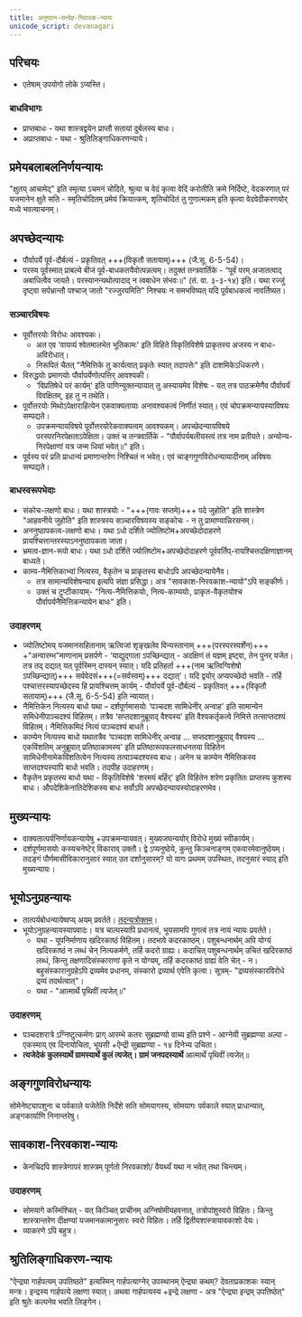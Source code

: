```yaml
---
title: अनुष्ठान-सन्देह-निवारक-न्यायः
unicode_script: devanagari
---
```


## परिचयः
- एतेषाम् उपयोगो लोके ऽप्यस्ति।

### बाधविभागः
- प्राप्तबाधः - यथा शास्त्रद्वयेन प्राप्तौ सतायां दुर्बलस्य बाधः।
- अप्राप्तबाधः - यथा - श्रुतिलिङ्गाधिकरणन्याये। 


## प्रमेयबलाबलनिर्णयन्यायः 
"क्षुतय् आचामेद्" इति स्मृत्या ऽचमनं चोदिते, श्रुत्या च वेदं कृत्वा वेदिं करोतीति क्रमे निर्दिष्टे, वेदकरणात् परं यजमानेन क्षुते सति -  स्मृतिचोदितम् प्रमेयं क्रियात्कम्, शृतिचोदितं तु गुणात्मकम् इति कृत्वा वेदवेदीकरणयोर् मध्ये भवत्याचनम्।

## अपच्छेदन्यायः
- पौर्वापर्ये पूर्व-दौर्बल्यं - प्रकृतिवत् +++(विकृतौ सतायाम्)+++ (जै.सू. 6-5-54)।
- परस्य पूर्वस्मात् प्राबल्ये बीजं पूर्व-बाधकतयैवोत्पन्नत्वम्। तदुक्तं तन्त्रवार्तिके - “पूर्वं परम् अजातत्वाद् अबाधित्वैव जायते। परस्यानन्यथोत्पादाद् न त्वबाधेन संभवः॥" (तं. वा. ३-३-१४) इति। यथा रज्जुं दृष्ट्वा सर्पभ्रान्तौ पश्चाज् जातो "रज्जुरयमिति" निश्चयः न समभविष्यत् यदि पूर्वबाधकत्वं नावर्तिष्यत।

### सञ्चारविषयः
- पूर्वोत्तरयोः विरोधः आवश्यकः।
  - अत एव ‘वायव्यं श्वेतमालभेत भूतिकामः' इति विहिते विकृतिविशेषे प्राकृतस्य अजस्य न बाधः- अविरोधात्।
  - निरूपितं चैतत् "नैमित्तिके तु कार्यत्वात् प्रकृतेः स्यात् तदापत्तेः" इति दाशमिकेऽधिकरणे।
- विरुद्धयोः प्रमाणयोः पौर्वापर्येणोत्पत्तिर् आवश्यकी।
  - ‘विप्रतिषेधे परं कार्यम्' इति पाणिन्युक्तन्यायात् तु अस्यायमेव विशेषः - यत् तत्र पाठक्रमेणैव पौर्वापर्यं विवक्षितम्, इह तु न तथेति।
- पूर्वोत्तरयोः मिथोऽपेक्षाराहित्येन एकवाक्यतायाः अनावश्यकत्वं निर्णीतं स्यात्। एवं चोपक्रमन्यायस्याविषयः सम्पद्यते।
    - उपक्रमन्यायविषये पूर्वोत्तरयोरेकवाक्यत्वम् आवश्यकम्। अपच्छेदन्यायविषये परस्परनिरपेक्षताऽपेक्षिता। उक्तं च तन्त्रवार्तिके - "पौर्वापर्यबलीयस्त्वं तत्र नाम प्रतीयते। अन्योन्य-निरपेक्षाणां यत्र जन्म धियां भवेत्॥" इति।
- पूर्वस्य परं प्रति प्राधान्यं प्रमाणान्तरेण निश्चितं न भवेत्। एवं चाङ्गगुणविरोधन्यायादीनाम् अविषयः सम्पद्यते।


### बाधस्वरूपभेदाः
- संकोच-लक्षणो बाधः। यथा शास्त्रयोः - "+++(गावः सप्तमे)+++ पदे जुहोति" इति शास्त्रेण "आहवनीये जुहोति" इति शास्त्रस्य सञ्चारविषयस्य सङ्कोचः - न तु प्रामाण्यान्निरसनम्। 
- अननुष्ठापकत्व-लक्षणो बाधः। यथा ऽधो दर्शिते ज्योतिष्टोम+अपच्छेदोदाहरणे प्रायश्चित्तान्तरस्याऽननुष्ठापकता जाता। 
- भ्रमत्व-ज्ञान-रूपो बाधः। यथा ऽधो दर्शिते ज्योतिष्टोम+अपच्छेदोदाहरणे पूर्ववर्तिप्-रायश्चित्तदक्षिणाज्ञानम् बाध्यते।
- काम्य-नैमित्तिकाभ्यां नित्यस्य, वैकृतेन च प्राकृतस्य बाधोऽपि अपच्छेदन्यायेनैव।
  - तत्र सामान्यविशेषन्याय इत्यपि संज्ञा प्रसिद्धा। अत्र "सावकाश-निरवकाश-न्यायो"ऽपि सङ्कीर्णः।
  - उक्तं च टुप्टीकायाम्- "नित्य-नैमित्तिकयोः, नित्य-काम्ययोः, प्राकृत-वैकृतयोश्च पौर्वापर्यनैमित्तिकन्यायेन बाधः" इति। 

### उदाहरणम्
- ज्योतिष्टोमय् यजमानसहितानाम् ऋत्विजां शृङ्खलेव विन्यस्तानाम् +++(परस्परस्पर्शेन)+++ +"अन्वारम्भ"माणानाम् प्रसर्पणे - ‘याद्युद्गाता ऽपच्छिन्द्यात् - अदक्षिणं तं यज्ञम् इष्ट्वा, तेन पुनर् यजेत। तत्र तद् दद्यात् यत् पूर्वस्मिन् दास्यन् स्यात्। यदि प्रतिहर्ता +++(नाम ऋत्विग्विशेषो ऽपच्छिन्द्यात्)+++ सर्ववेदसं+++(=सर्वस्वम्)+++ दद्यात्'। यदि द्वयोर् अप्यपच्छेदो भवति - तर्हि पश्चात्तरस्यापच्छेदस्य हि प्रायश्चित्तम् कार्यम् - पौर्वापर्ये पूर्व-दौर्बल्यं - प्रकृतिवत् +++(विकृतौ सतायाम्)+++ (जै.सू. 6-5-54) इति न्यायात्। 
- नैमित्तिकेन नित्यस्य बाधो यथा – दर्शपूर्णमासयोः ‘पञ्चदश सामिधेनीर् अन्वाह' इति सामान्येन समिधेनीपाञ्चदश्यं विहितम्। तत्रैव ‘सप्तदशानुब्रूयाद् वैश्यस्य' इति वैश्यकर्तृकत्वे निमित्ते तत्साप्तदश्यं विहितम्। नैमित्तिकमिदं नित्यं पाञ्चदश्यं बाधते।
- काम्येन नित्यस्य बाधो यथातत्रैव ‘पञ्चदश सामिधेनीर् अन्वाह … सप्तदशानुब्रूयाद् वैश्यस्य … एकविंशतिम् अनुब्रूयात् प्रतिष्ठाकामस्य' इति प्रतिष्ठारूपफलसाधनतया विहितेन सामिधेनीनामेकविंशतित्वेन नित्यस्य तत्पाञ्चदश्यस्य बाधः। अनेन च काम्येन नैमित्तिकस्य साप्तदश्यस्यापि बाधो भवति। तदपीह उदाहरणम्। 
- वैकृतेन प्रकृतस्य बाधो यथा - विकृतिविशेषे 'शरमयं बर्हिर्' इति विहितेन शरेण प्रकृतितः प्राप्तस्य कुशस्य बाधः। औपदेशिकेनातिदेशिकस्य बाधः सर्वोऽपि अपच्छेदन्यायस्योदाहरणमेव।

## मुख्यन्यायः
- वाक्यतात्पर्यनिर्णायकन्यायेषु +उपक्रमन्यायवत्। मुख्यजघन्ययोर् विरोधे मुख्यं स्वीकार्यम्।
- दर्शपूर्णमासयोः कस्यचनेष्टेर् विकाराव् उक्तौ। द्वे ऽप्यनुष्ठेये, कुन्तु किञ्चनाङ्गम् एकवारमेवानुष्ठेयम्। तदङ्गं पौर्णमासीविकारानुसारं स्यात् उत दर्शानुसारम्? यो यागः प्रथमम् उपस्थितः, तदनुसारं स्याद् इति मुख्यन्यायः।

## भूयोऽनुग्रहन्यायः
- तात्पर्यबोधन्यायेष्वप्य् अयम् प्रवर्तते। [तदन्यत्रोक्तम्](../bodhaH/nyAyaH/)।
- भूयोऽनुग्रहन्यायस्यापवादः। यत्र चाल्पस्यापि प्रधानत्वं, भूयसामपि गुणत्वं तत्र नायं न्यायः प्रवर्तते। 
    - यथा - यूपनिर्माणाय खदिरकाष्ठं विहितम्। तदभावे कदरकाष्ठम्। पशुबन्धनार्थम् अपि योग्यं खदिरकाष्ठं न लब्धं चेन् नित्यकर्मणे, तर्हि कदरो ग्राह्यः। कदाचित् पशुबन्धनार्थम् उचितं खदिरकाष्ठं लब्धं, किन्तु तक्षणादिसंस्काराणां कृते न योग्यम्, तर्हि कदरकाष्ठं ग्राह्यं वेति चेत् - न। बहुसंस्कारानुग्रहेऽपि द्रव्यमेव प्रधानम्, संस्कारो द्रव्यार्थ एवेति कृत्वा। सूत्रम्- "द्रव्यसंस्कारविरोधे द्रव्यं तदर्थत्वात्"। 
    - यथा - "आत्मार्थे पृथिवीं त्यजेत्॥"

### उदाहरणम्
- पञ्चदशरात्रे ऽग्निष्टुत्कर्मणः प्राग् आरम्भे कतरः सुब्रह्मण्यो वाच्य इति प्रश्ने - आग्नेयी सुब्रह्मण्या अल्पा - एकस्माय् एव दिनायोचिता, भूयसी +ऐन्द्री सुब्रह्मण्या - १४ दिनेभ्य उचिता। 
- **त्यजेदेकं कुलस्यार्थे ग्रामस्यार्थे कुलं त्यजेत्। ग्रामं जनपदस्यार्थे** आत्मार्थे पृथिवीं त्यजेत्॥

## अङ्गगुणविरोधन्यायः
सोमेनेष्ट्यापशुना च पर्वकाले यजेतेति निर्देशे सति सोमयागस्य, सोमयागः पर्वकाले स्यात् प्राधान्यात्, अङ्गकार्याणि निनान्तरेषु।

## सावकाश-निरवकाश-न्यायः
- केनचिदपि शास्त्रेणापरं शास्त्रम् पूर्णतो निरवकाशो/ वैयर्थ्यं यथा न भवेत् तथा चिन्त्यम्।

### उदाहरणम्
- सोमयागे कस्मिंश्चित् - यत् किञ्चित् प्राचीनम् अग्निषोमीयहवनात्, तत्रोपांशुस्वरो विहितः। किन्तु शास्त्रान्तरेण दीक्षण्यां यजमानकामानुसारः स्वरो विहितः। तर्हि द्वितीयशास्त्रायावकाशो देयः।
- व्याकरणे ऽपि बहुत्र।

## श्रुतिलिङ्गाधिकरण-न्यायः
"ऐन्द्र्या गार्हपत्यम् उपतिष्ठते" इत्यस्मिन् गार्हपत्याग्नेर् उपस्थानम् ऐन्द्र्या कथम्? देवताप्रकाशकः स्यान् मन्त्रः। इन्द्रस्य गार्हपत्ये लक्षणा स्यात्। अथवा गार्हपत्यस्य +इन्द्रे लक्षणा - अत्र "ऐन्द्र्या इन्द्रम् उपतिष्ठेत्" इति श्रुतेः कल्पनेव भवति लिङ्गेन। 